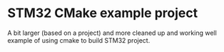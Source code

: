 # STM32 CMake example project

A bit larger (based on a project) and more cleaned up and working well example of using cmake to build STM32 project.